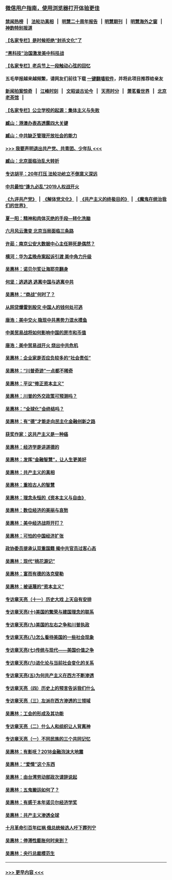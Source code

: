 ### [微信用户指南，使用浏览器打开体验更佳](https://github.com/gfw-breaker/banned-news1/blob/master/indexes/wechat-guide.md?t=0)
#### [禁闻热榜](热点新闻.md?t=0)  &nbsp;&nbsp;|&nbsp;&nbsp; [法轮功真相](https://github.com/gfw-breaker/truth/blob/master/README.md?t=0) &nbsp;&nbsp;|&nbsp;&nbsp; [明慧二十周年报告](https://github.com/gfw-breaker/mh-reports/blob/master/README.md?t=0) &nbsp;&nbsp;|&nbsp;&nbsp;[明慧期刊](https://github.com/gfw-breaker/mh-qikan) &nbsp;&nbsp;|&nbsp;&nbsp; [明慧海外之窗](https://github.com/gfw-breaker/mh-news/blob/master/README.md?t=0) &nbsp;&nbsp;|&nbsp;&nbsp; [神韵特别报道](https://github.com/gfw-breaker/mh-news/blob/master/shenyun.md?t=0)
#### [【名家专栏】是时候拒绝“封杀文化”了](../pages/nsc423/n11814093.md?t=02091122) 
#### [“黑科技”治国激发美中科技战](../pages/nsc423/n11638056.md?t=02091122) 
#### [【名家专栏】老兵节上一段触动心弦的回忆](../pages/nsc423/n11646016.md?t=02091122) 
#### 五毛举报越来越频繁，请网友们前往下载 [一键翻墙软件](https://github.com/gfw-breaker/ssr-accounts)，并将此项目推荐给亲友
#### [新闻拍案惊奇](https://github.com/gfw-breaker/banned-news1/blob/master/pages/link4.md) &nbsp;&nbsp;|&nbsp;&nbsp; [江峰时刻](https://github.com/gfw-breaker/banned-news1/blob/master/pages/link4.md) &nbsp;&nbsp;|&nbsp;&nbsp; [文昭谈古论今](https://github.com/gfw-breaker/banned-news1/blob/master/pages/link4.md) &nbsp;&nbsp;|&nbsp;&nbsp; [天亮时分](https://github.com/gfw-breaker/banned-news1/blob/master/pages/link4.md) &nbsp;&nbsp;|&nbsp;&nbsp; [萧茗看世界](https://github.com/gfw-breaker/banned-news1/blob/master/pages/link4.md) &nbsp;&nbsp;|&nbsp;&nbsp; [北京老茶馆](https://github.com/gfw-breaker/banned-news1/blob/master/pages/link4.md) &nbsp;&nbsp;|&nbsp;&nbsp; 
#### [【名家专栏】公立学校的起源：集体主义与失败](../pages/nsc423/n11601833.md?t=02091122) 
#### [臧山：港澳办表态透露四大关键](../pages/nsc423/n11421628.md?t=02091122) 
#### [臧山：中共缺乏管理开放社会的能力](../pages/nsc423/n11407457.md?t=02091122) 
#### [>>> 我要声明退出共产党、共青团、少年队 <<<](https://github.com/begood0513/goodnews/blob/master/quit/letter.md) 
#### [臧山：北京面临治乱大转折](../pages/nsc423/n11406895.md?t=02091122) 
#### [专访胡平：20年打压 法轮功屹立不倒意义深远](../pages/nsc423/n11398800.md?t=02091122) 
#### [中共最怕“逢九必乱”2019人权战开火](../pages/nsc423/n11385248.md?t=02091122) 
#### [《九评共产党》](https://github.com/begood0513/9ping.md/blob/master/README.md) &nbsp;|&nbsp; [《解体党文化》](../../../../jtdwh.md/blob/master/README.md)  &nbsp;|&nbsp; [《共产主义的终极目的》](../../../../gczydzjmd.md/blob/master/README.md) &nbsp;|&nbsp; [《魔鬼在统治我们的世界》](../../../../mgztzwmdsj.md/blob/master/README.md) 
#### [夏一阳：精神和肉体灭绝的手段—转化洗脑](../pages/nsc423/n11368250.md?t=02091122) 
#### [六月风云激变 北京当局面临三条路](../pages/nsc423/n11313668.md?t=02091122) 
#### [许茹：南京公安大数据中心主任猝死是偶然？](../pages/nsc423/n11064744.md?t=02091122) 
#### [横河：华为孟晚舟案起诉引渡 美中角力升级](../pages/nsc423/n11027230.md?t=02091122) 
#### [吴惠林：诺贝尔奖让海耶克翻身](../pages/nsc423/n10890049.md?t=02091122) 
#### [何坚：逃逃逃 逃离中国与逃离中共](../pages/nsc423/n10592891.md?t=02091122) 
#### [吴惠林：“商战”何时了？](../pages/nsc423/n10573558.md?t=02091122) 
#### [从网贷爆雷到股灾 中国人的钱何处可逃](../pages/nsc423/n10572800.md?t=02091122) 
#### [唐浩：美中交火 隐现中共黑势力混水摸鱼](../pages/nsc423/n10544040.md?t=02091122) 
#### [中美贸易战将如何影响中国的房市和币值](../pages/nsc423/n10543697.md?t=02091122) 
#### [唐浩：美中贸易战开火 烧出中共危机](../pages/nsc423/n10540126.md?t=02091122) 
#### [吴惠林：企业家是否应负较多的“社会责任”](../pages/nsc423/n10535022.md?t=02091122) 
#### [吴惠林：“川普奇迹”一点都不稀奇](../pages/nsc423/n10512808.md?t=02091122) 
#### [吴惠林：平议“修正资本主义”](../pages/nsc423/n10495724.md?t=02091122) 
#### [吴惠林：川普的外交政策可预测吗？](../pages/nsc423/n10462387.md?t=02091122) 
#### [吴惠林：“全球化”会终结吗？](../pages/nsc423/n10452838.md?t=02091122) 
#### [吴惠林：有“德”才能走向民主化金融创新之路](../pages/nsc423/n10432292.md?t=02091122) 
#### [获奖作家：这共产主义是一种癌](../pages/nsc423/n10431541.md?t=02091122) 
#### [吴惠林：经济学是讲道德的](../pages/nsc423/n10398014.md?t=02091122) 
#### [吴惠林：发挥“金融智慧”，让人生更美好](../pages/nsc423/n10375019.md?t=02091122) 
#### [吴惠林：共产主义的真相](../pages/nsc423/n10351394.md?t=02091122) 
#### [吴惠林：重拾古人的智慧](../pages/nsc423/n10337691.md?t=02091122) 
#### [吴惠林：理念永恒的《资本主义与自由》](../pages/nsc423/n10316274.md?t=02091122) 
#### [吴惠林：数位经济的美丽与哀愁](../pages/nsc423/n10292946.md?t=02091122) 
#### [吴惠林：美中经济战将开打？](../pages/nsc423/n10258825.md?t=02091122) 
#### [吴惠林：可怕的中国经济扩张](../pages/nsc423/n10219147.md?t=02091122) 
#### [政协委员提承认双重国籍 揭中共官员过客心态](../pages/nsc423/n10208809.md?t=02091122) 
#### [吴惠林：现代“桃花源记”](../pages/nsc423/n10185234.md?t=02091122) 
#### [吴惠林：富而有德的洛克斐勒](../pages/nsc423/n10142264.md?t=02091122) 
#### [吴惠林：被诬蔑的“资本主义”](../pages/nsc423/n10124816.md?t=02091122) 
#### [专访章天亮（十一）历史大戏 上天自有安排](../pages/nsc423/n10094905.md?t=02091122) 
#### [专访章天亮(十)美国的繁荣与建国理念的联系](../pages/nsc423/n10094899.md?t=02091122) 
#### [专访章天亮(九)美国的左右之争和川普执政](../pages/nsc423/n10094889.md?t=02091122) 
#### [专访章天亮(八)怎么看待美国的一些社会现象](../pages/nsc423/n10094857.md?t=02091122) 
#### [专访章天亮(七)传统与现代——美国价值之争](../pages/nsc423/n10093140.md?t=02091122) 
#### [专访章天亮(六)进化论与当前社会变化的关系](../pages/nsc423/n10092036.md?t=02091122) 
#### [专访章天亮(五)为何共产主义在西方不断渗透](../pages/nsc423/n10083620.md?t=02091122) 
#### [专访章天亮（四）历史上的预言告诉我们什么](../pages/nsc423/n10083606.md?t=02091122) 
#### [专访章天亮（三）左派在西方渗透的三领域](../pages/nsc423/n10081115.md?t=02091122) 
#### [吴惠林：工会的形成及其功能](../pages/nsc423/n10080633.md?t=02091122) 
#### [专访章天亮（二）什么人和组织让人背离神](../pages/nsc423/n10076637.md?t=02091122) 
#### [专访章天亮（一）不同民族的三个共同记忆](../pages/nsc423/n10074188.md?t=02091122) 
#### [吴惠林：有影呒？2018金融泡沫大地震](../pages/nsc423/n10040534.md?t=02091122) 
#### [吴惠林：“爱情”这个东西](../pages/nsc423/n10019423.md?t=02091122) 
#### [吴惠林：由台湾劳动部政次请辞说起](../pages/nsc423/n9979679.md?t=02091122) 
#### [吴惠林：五鬼搬运如何了？](../pages/nsc423/n9925338.md?t=02091122) 
#### [吴惠林：有感于本年诺贝尔经济学奖](../pages/nsc423/n9871883.md?t=02091122) 
#### [吴惠林：共产主义渗透全球](../pages/nsc423/n9812748.md?t=02091122) 
#### [十月革命引百年红祸 俄总统候选人吁下葬列宁](../pages/nsc423/n9810182.md?t=02091122) 
#### [吴惠林：停滞性膨胀何时来到？](../pages/nsc423/n9764136.md?t=02091122) 
#### [吴惠林：央行总裁模范生](../pages/nsc423/n9728134.md?t=02091122) 

----
#### [ >>> 更早内容 <<< ](../indexes/nsc423-earlier.md)

